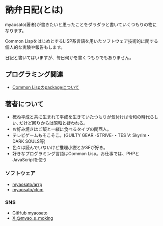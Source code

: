 # 訥弁日記(とは)
myaosato(著者)が書きたいと思ったことをダラダラと書いていくつもりの物になります。

Common LispをはじめとするLISP系言語を用いたソフトウェア技術的に関する個人的な実験や報告もします。

日記と書いてはいますが、毎日何かを書くつもりでもありません。


## プログラミング関連
- [Common Lispのpackageについて](/common-lisp-package.md)


## 著者について
- 概ね平成と共に生まれて平成を生きていたつもりが気付けば令和の時代らしい. だけど回りからは昭和と疑われる。
- お好み焼きはご飯と一緒に食べるタイプの関西人。
- テレビゲームもそこそこ。(GUILTY GEAR -STRIVE-・TES V: Skyrim・DARK SOULS等)
- 色々は読んでいないけど推理小説とかSFが好き。
- 好きなプログラミング言語はCommon Lisp。お仕事では、PHPとJavaScriptを使う


### ソフトウェア
- [myaosato/arrp](https://github.com/myaosato/arrp)
- [myaosato/clcm](https://github.com/myaosato/clcm)


### SNS
- [GitHub myaosato](https://github.com/myaosato)
- [X \@myao_s_moking](https://twitter.com/myao_s_moking)
